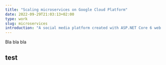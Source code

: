 ```yaml
---
title: "Scaling microservices on Google Cloud Platform"
date: 2022-09-29T21:03:13+02:00
type: work
slug: microservices
introduction: "A social media platform created with ASP.NET Core 6 web API, RabbitMQ, Keycloak and scaling it on Google Cloud using Kubernetes. Supported by a fully automatic CI/CD pipeline. This project showcases my proficiency in creating high-performance, scalable & distributed systems."
---
```

Bla bla bla

## test

